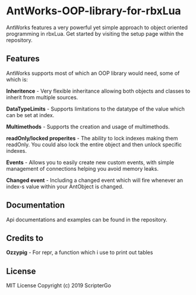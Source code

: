 # AntWorks-OOP-library-for-rbxLua
AntWorks features a very powerful yet simple approach to object oriented programming in rbxLua. Get started by visiting the setup page within the repository.

## Features
AntWorks supports most of which an OOP library would need, some of which is:

**Inheritence** - Very flexible inheritance allowing both objects and classes to inherit from multiple sources.

**DataTypeLimits** - Supports limitations to the datatype of the value which can be set at index.

**Multimethods** - Supports the creation and usage of multimethods.

**readOnly/locked properites** - The ability to lock indexes making them readOnly. You could also lock the entire object and then unlock specific indexes.

**Events** - Allows you to easily create new custom events, with simple management of connections helping you avoid memory leaks.
 
**Changed event** - Including a changed event which will fire whenever an index-s value within your AntObject is changed.

## Documentation
Api documentations and examples can be found in the repository.

## Credits to
**Ozzypig** - For repr, a function which i use to print out tables


## License
MIT License Copyright (c) 2019 ScripterGo


